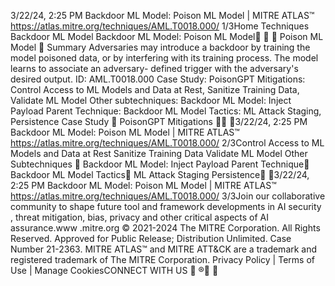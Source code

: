 3/22/24, 2:25 PM Backdoor ML Model: Poison ML Model | MITRE ATLAS™
https://atlas.mitre.org/techniques/AML.T0018.000/ 1/3Home Techniques Backdoor ML Model
Backdoor ML Model: Poison
ML Model󰅂 󰅂 󰅂
Poison ML Model 󰅂
Summary
Adversaries may introduce a backdoor by training the model poisoned data, or by
interfering with its training process. The model learns to associate an adversary-
defined trigger with the adversary's desired output.
ID: AML.T0018.000
Case Study: PoisonGPT
Mitigations: Control Access to ML Models and Data at Rest, Sanitize Training Data,
Validate ML Model
Other subtechniques: Backdoor ML Model: Inject Payload
Parent Technique: Backdoor ML Model
Tactics: ML Attack Staging, Persistence
Case Study 󰅃
PoisonGPT
Mitigations 󰅃󰍜 󰇙3/22/24, 2:25 PM Backdoor ML Model: Poison ML Model | MITRE ATLAS™
https://atlas.mitre.org/techniques/AML.T0018.000/ 2/3Control Access to ML Models and Data at Rest
Sanitize Training Data
Validate ML Model
Other Subtechniques 󰅃
Backdoor ML Model: Inject Payload
Parent Technique󰅃
Backdoor ML Model
Tactics󰅃
ML Attack Staging
Persistence󰍜 󰇙3/22/24, 2:25 PM Backdoor ML Model: Poison ML Model | MITRE ATLAS™
https://atlas.mitre.org/techniques/AML.T0018.000/ 3/3Join our collaborative community
to shape future tool and
framework developments in AI
security , threat mitigation, bias,
privacy and other critical aspects
of AI assurance.www .mitre.org
© 2021-2024 The MITRE Corporation. All Rights Reserved.
Approved for Public Release; Distribution Unlimited. Case Number 21-2363.
MITRE ATLAS™ and MITRE ATT&CK are a trademark and registered trademark of The MITRE
Corporation.
Privacy Policy | Terms of Use | Manage CookiesCONNECT WITH US
󰅂
®󰍜 󰇙